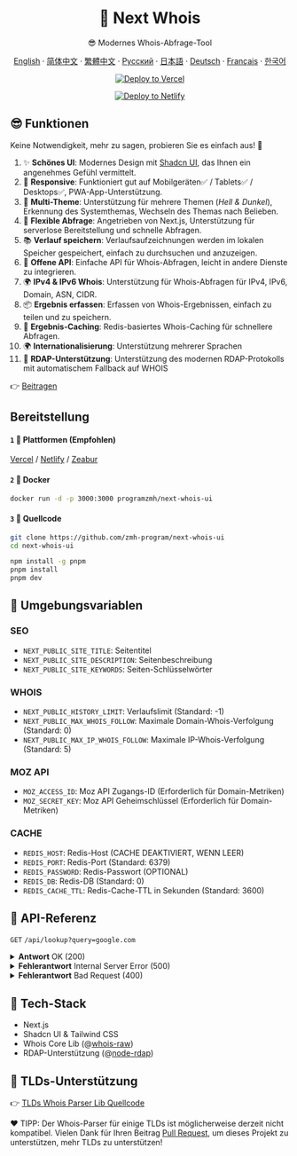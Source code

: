 <div align="center">

# 🧪 Next Whois

😎 Modernes Whois-Abfrage-Tool

[English](/README.md) · [简体中文](/docs/README_CN.md) · [繁體中文](/docs/README_TW.md) · [Русский](/docs/README_RU.md) · [日本語](/docs/README_JP.md) · [Deutsch](/docs/README_DE.md) · [Français](/docs/README_FR.md) · [한국어](/docs/README_KR.md)

[![Deploy to Vercel](https://vercel.com/button)](https://vercel.com/import/project?template=https://github.com/zmh-program/next-whois-ui)

[![Deploy to Netlify](https://www.netlify.com/img/deploy/button.svg)](https://app.netlify.com/start/deploy?repository=https://github.com/zmh-program/next-whois-ui)

</div>

## 😎 Funktionen

Keine Notwendigkeit, mehr zu sagen, probieren Sie es einfach aus! 🥳

1. ✨ **Schönes UI**: Modernes Design mit [Shadcn UI](https://ui.shadcn.com), das Ihnen ein angenehmes Gefühl vermittelt.
2. 📱 **Responsive**: Funktioniert gut auf Mobilgeräten✅ / Tablets✅ / Desktops✅, PWA-App-Unterstützung.
3. 🌈 **Multi-Theme**: Unterstützung für mehrere Themen (*Hell & Dunkel*), Erkennung des Systemthemas, Wechseln des Themas nach Belieben.
4. 🚀 **Flexible Abfrage**: Angetrieben von Next.js, Unterstützung für serverlose Bereitstellung und schnelle Abfragen.
5. 📚 **Verlauf speichern**: Verlaufsaufzeichnungen werden im lokalen Speicher gespeichert, einfach zu durchsuchen und anzuzeigen.
6. 📡 **Offene API**: Einfache API für Whois-Abfragen, leicht in andere Dienste zu integrieren.
7. 🌍 **IPv4 & IPv6 Whois**: Unterstützung für Whois-Abfragen für IPv4, IPv6, Domain, ASN, CIDR.
8. 📦 **Ergebnis erfassen**: Erfassen von Whois-Ergebnissen, einfach zu teilen und zu speichern.
9. 📡 **Ergebnis-Caching**: Redis-basiertes Whois-Caching für schnellere Abfragen.
10. 🌍 **Internationalisierung**: Unterstützung mehrerer Sprachen
11. 🚀 **RDAP-Unterstützung**: Unterstützung des modernen RDAP-Protokolls mit automatischem Fallback auf WHOIS

👉 [Beitragen](https://github.com/zmh-program/next-whois-ui/pulls)

## Bereitstellung

#### `1` 🚀 Plattformen (Empfohlen)

[Vercel](https://vercel.com/import/project?template=https://github.com/zmh-program/next-whois-ui) / [Netlify](https://app.netlify.com/start/deploy?repository=https://github.com/zmh-program/next-whois-ui) / [Zeabur](https://zeabur.com/templates/UHCCCT)

#### `2` 🐳 Docker

```bash
docker run -d -p 3000:3000 programzmh/next-whois-ui
```

#### `3` 🔨 Quellcode

```bash
git clone https://github.com/zmh-program/next-whois-ui
cd next-whois-ui

npm install -g pnpm
pnpm install
pnpm dev
```

## 📏 Umgebungsvariablen

### SEO

- `NEXT_PUBLIC_SITE_TITLE`: Seitentitel
- `NEXT_PUBLIC_SITE_DESCRIPTION`: Seitenbeschreibung
- `NEXT_PUBLIC_SITE_KEYWORDS`: Seiten-Schlüsselwörter

### WHOIS

- `NEXT_PUBLIC_HISTORY_LIMIT`: Verlaufslimit (Standard: -1)
- `NEXT_PUBLIC_MAX_WHOIS_FOLLOW`: Maximale Domain-Whois-Verfolgung (Standard: 0)
- `NEXT_PUBLIC_MAX_IP_WHOIS_FOLLOW`: Maximale IP-Whois-Verfolgung (Standard: 5)

### MOZ API
- `MOZ_ACCESS_ID`: Moz API Zugangs-ID (Erforderlich für Domain-Metriken)
- `MOZ_SECRET_KEY`: Moz API Geheimschlüssel (Erforderlich für Domain-Metriken)

### CACHE

- `REDIS_HOST`: Redis-Host (CACHE DEAKTIVIERT, WENN LEER)
- `REDIS_PORT`: Redis-Port (Standard: 6379)
- `REDIS_PASSWORD`: Redis-Passwort (OPTIONAL)
- `REDIS_DB`: Redis-DB (Standard: 0)
- `REDIS_CACHE_TTL`: Redis-Cache-TTL in Sekunden (Standard: 3600)

## 📝 API-Referenz

`GET` `/api/lookup?query=google.com`

<details>
<summary><strong>Antwort</strong> OK (200)</summary>

```json
{
  "time": 1.547,
  "status": true,
  "cached": false,
  "source": "rdap",
  "result": {
    "domain": "GOOGLE.COM",
    "registrar": "MarkMonitor Inc.",
    "registrarURL": "http://www.markmonitor.com",
    "ianaId": "292",
    "whoisServer": "whois.markmonitor.com",
    "updatedDate": "2019-09-09T15:39:04.000Z",
    "creationDate": "1997-09-15T04:00:00.000Z",
    "expirationDate": "2028-09-14T04:00:00.000Z",
    "status": [
      {
        "status": "clientDeleteProhibited",
        "url": "https://icann.org/epp#clientDeleteProhibited"
      },
      {
        "status": "clientTransferProhibited",
        "url": "https://icann.org/epp#clientTransferProhibited"
      },
      {
        "status": "clientUpdateProhibited",
        "url": "https://icann.org/epp#clientUpdateProhibited"
      },
      {
        "status": "serverDeleteProhibited",
        "url": "https://icann.org/epp#serverDeleteProhibited"
      },
      {
        "status": "serverTransferProhibited",
        "url": "https://icann.org/epp#serverTransferProhibited"
      },
      {
        "status": "serverUpdateProhibited",
        "url": "https://icann.org/epp#serverUpdateProhibited"
      }
    ],
    "nameServers": [
      "NS1.GOOGLE.COM",
      "NS2.GOOGLE.COM",
      "NS3.GOOGLE.COM",
      "NS4.GOOGLE.COM"
    ],
    "registrantOrganization": "Unknown",
    "registrantProvince": "Unknown",
    "registrantCountry": "Unknown",
    "registrantPhone": "+1 2086851750",
    "registrantEmail": "Unknown",
    "rawWhoisContent": "...",
    "rawRdapContent": "..."
  }
}
```

</details>

<details>
<summary><strong>Fehlerantwort</strong> Internal Server Error (500)</summary>

```json
{
  "time": 0.609,
  "status": false,
  "error": "No match for domain google.notfound (e.g. domain is not registered)"
}
```

</details>

<details>
<summary><strong>Fehlerantwort</strong> Bad Request (400)</summary>

```json
{
  "time": -1,
  "status": false,
  "error": "Query is required"
}
```

</details>

## 🧠 Tech-Stack

- Next.js
- Shadcn UI & Tailwind CSS
- Whois Core Lib (@[whois-raw](https://www.npmjs.com/package/whois-raw))
- RDAP-Unterstützung (@[node-rdap](https://www.npmjs.com/package/node-rdap))

## 💪 TLDs-Unterstützung

👉 [TLDs Whois Parser Lib Quellcode](./src/lib/whois/lib.ts)

❤ TIPP: Der Whois-Parser für einige TLDs ist möglicherweise derzeit nicht kompatibel. Vielen Dank für Ihren Beitrag [Pull Request](https://github.com/zmh-program/next-whois-ui/pulls), um dieses Projekt zu unterstützen, mehr TLDs zu unterstützen!
